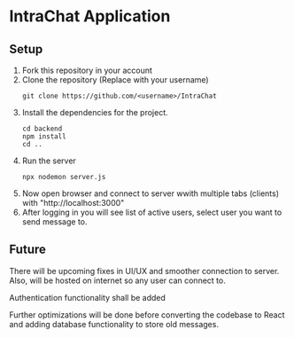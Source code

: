 <h1>IntraChat Application</h1>

<h2>Setup</h2>

<ol>
  <li>Fork this repository in your account </li>

  <li>Clone the repository (Replace <username> with your username)</li>
  
    
    git clone https://github.com/<username>/IntraChat

   
  <li>Install the dependencies for the project.</li>


    cd backend
    npm install
    cd ..
  
  <li>Run the server </li>


    npx nodemon server.js

  
  <li>Now open browser and connect to server wwith multiple tabs (clients) with "http://localhost:3000"</li>
  
  <li>After logging in you will see list of active users, select user you want to send message to.</li>
</ol>

<h2>Future</h2>
<p>There will be upcoming fixes in UI/UX and smoother connection to server. Also, will be hosted on internet so any user can connect to.</p>

<p>Authentication functionality shall be added</p>

<p>Further optimizations will be done before converting the codebase to React and adding database functionality to store old messages.</p>

